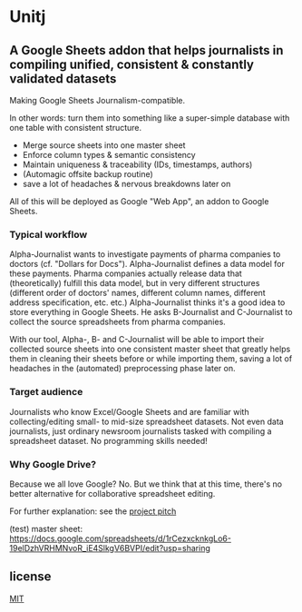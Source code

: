 # Unitj

## A Google Sheets addon that helps journalists in compiling unified, consistent & constantly validated datasets

Making Google Sheets Journalism-compatible.

In other words: turn them into something like a super-simple database with one table with consistent structure.

   * Merge source sheets into one master sheet
   * Enforce column types & semantic consistency
   * Maintain uniqueness & traceability (IDs, timestamps, authors)
   * (Automagic offsite backup routine)
   * save a lot of headaches & nervous breakdowns later on
  
All of this will be deployed as Google "Web App", an addon to Google Sheets. 

### Typical workflow

Alpha-Journalist wants to investigate payments of pharma companies to doctors (cf. "Dollars for Docs"). Alpha-Journalist defines a data model for these payments. Pharma companies actually release data that (theoretically) fulfill this data model, but in very different structures (different order of doctors' names, different column names, different address specification, etc. etc.) Alpha-Journalist thinks it's a good idea to store everything in Google Sheets. He asks B-Journalist and C-Journalist to collect the source spreadsheets from pharma companies. 

With our tool, Alpha-, B- and C-Journalist will be able to import their collected source sheets into one consistent master sheet that greatly helps them in cleaning their sheets before or while importing them, saving a lot of headaches in the (automated) preprocessing phase later on. 

### Target audience

Journalists who know Excel/Google Sheets and are familiar with collecting/editing small- to mid-size spreadsheet datasets. Not even data journalists, just ordinary newsroom journalists tasked with compiling a spreadsheet dataset. No programming skills needed! 

### Why Google Drive?

Because we all love Google? No. But we think that at this time, there's no better alternative for collaborative spreadsheet editing. 

For further explanation: see the [project pitch](https://docs.google.com/presentation/d/19EwH3JsTlw_bI91qs7AwSwCKOGAKykbNEpXrxitAwcQ/pub?start=false&loop=false&delayms=3000)

(test) master sheet: https://docs.google.com/spreadsheets/d/1rCezxcknkgLo6-19elDzhVRHMNvoR_iE4SlkgV6BVPI/edit?usp=sharing

## license

[MIT](https://opensource.org/licenses/MIT)

